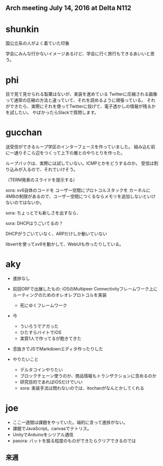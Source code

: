 Arch meeting July 14, 2016 at Delta N112
------

# shunkin
国公立系の人がよく着ていた印象

学会にみんな行かないイメージあるけど、学会に行く旅行もできるあいいと思う。

# phi
目で見て見せられる製菓はないが、実装を進めている
Twitterに圧縮される画像って通常の圧縮の方法と違っていて、それを読めるように頑張っている。
それができたら、実際にそれを使ってTwitterに投げて、電子透かしの情報が残るかを試したい。
やばかったらSlackで質問します。

# gucchan
送受信ができるループ学区のインターフェースを作っていました。
組み込む前に一通りそこら辺をつくって上下の層とのやりとりを作った。

ループバックは、実際には試していない。ICMPとかをどうするのか。
受信は割り込みが入るので、それでいけそう。

（TERM発表のスライドを提示する）

sora: xv6自体のコードを ユーザー空間にプロトコルスタックを
カーネルに4MBの制限があるので、ユーザー空間につくるならメモリを追加しないといけないのではないか。

sora: ちょっとでも新しさを出すなら、

sora: DHCPはうごいてるの？

DHCPがうごいていなく、ARPだけしか動いていない

libvertを使ってxv6を動かして、WebUIも作ったりしている。

# aky
* 進捗なし
* 前回ORFで出展したもの: iOSのMultipeer Connectivityフレームワーク上にルーティングのためのオレオレプロトコルを実装
	* 死にゆくフレームワーク
* 今
	* ういろうでアガった
	* ひたすらバイトでiOS
	* 実質1人で作ってるが飽きてきた
* 息抜きでJSでMarkdownエディタ作ったりした

* やりたいこと
	* デルタコインやりたい
	* ブロックチェーン使うのか、商品情報もトランザクションに含めるのか
	* 研究目的であればiOSだけでいい
	* sora: 実装手法は問わないのでは、itochanがなんとかしてくれる
	
# joe
* ここ一週間は課題をやっていた。端的に言って進捗がない。
* 課題でJavaScript。canvasでテトリス。
* UnityでArduinoをシリアル通信
* pasora: バットを振る程度のものができたらクリアできるのでは

## 来週

